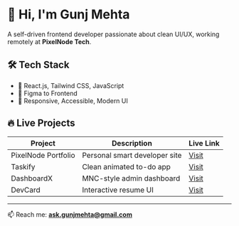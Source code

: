 # 👋 Hi, I'm Gunj Mehta

A self-driven frontend developer passionate about clean UI/UX, working remotely at **PixelNode Tech**.

## 🛠️ Tech Stack
- 🔹 React.js, Tailwind CSS, JavaScript
- 🔹 Figma to Frontend
- 🔹 Responsive, Accessible, Modern UI

## 🔥 Live Projects
| Project | Description | Live Link |
|--------|-------------|-----------|
| PixelNode Portfolio | Personal smart developer site | [Visit](https://gunjmehta-dev.github.io/pixelnode-portfolio) |
| Taskify | Clean animated to-do app | [Visit](https://gunjmehta-dev.github.io/taskify) |
| DashboardX | MNC-style admin dashboard | [Visit](https://gunjmehta-dev.github.io/dashboardx) |
| DevCard | Interactive resume UI | [Visit](https://gunjmehta-dev.github.io/devcard) |

---

📫 Reach me: **ask.gunjmehta@gmail.com**
